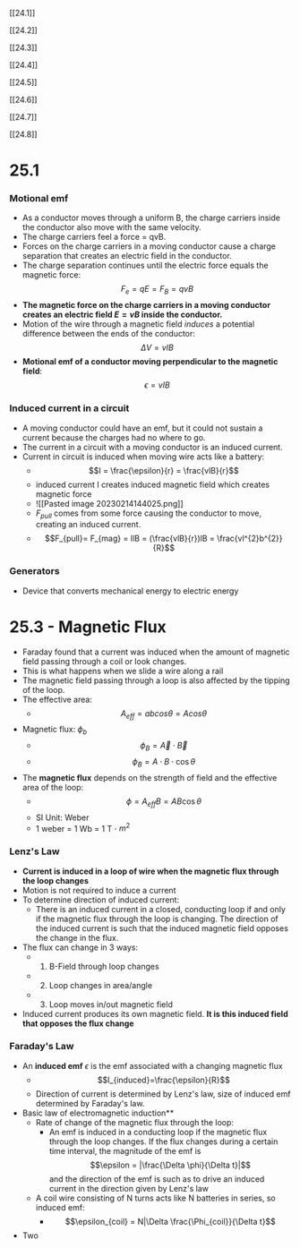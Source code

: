 
[[24.1]]

[[24.2]]

[[24.3]]

[[24.4]]

[[24.5]]

[[24.6]]

[[24.7]]

[[24.8]]
			 
# 25.1
### Motional emf
- As a conductor moves through a uniform B, the charge carriers inside the conductor also move with the same velocity.
- The charge carriers feel a force = qvB. 
- Forces on the charge carriers in a moving conductor cause a charge separation that creates an electric field in the conductor. 
- The charge separation continues until the electric force equals the magnetic force:$$F_{e} = qE = F_{B} = qvB$$
- **The magnetic force on the charge carriers in a moving conductor creates an electric field $E = vB$ inside the conductor.**
- Motion of the wire through a magnetic field *induces* a potential difference between the ends of the conductor:$$\Delta V = vlB$$
- **Motional emf of a conductor moving perpendicular to the magnetic field**:$$\epsilon = vlB$$
### Induced current in a circuit
- A moving conductor could have an emf, but it could not sustain a current because the charges had no where to go. 
- The current in a circuit with a moving conductor is an induced current. 
- Current in circuit is induced when moving wire acts like a battery:
	- $$I = \frac{\epsilon}{r} = \frac{vlB}{r}$$
	- induced current I creates induced magnetic field which creates magnetic force
	- ![[Pasted image 20230214144025.png]]
	- $F_{pull}$ comes from some force causing the conductor to move, creating an induced current.
	- $$F_{pull}= F_{mag} = IlB = (\frac{vlB}{r})lB = \frac{vl^{2}b^{2}}{R}$$
### Generators
- Device that converts mechanical energy to electric energy

# 25.3 - Magnetic Flux
- Faraday found that a current was induced when the amount of magnetic field passing through a coil or look changes.
- This is what happens when we slide a wire along a rail
- The magnetic field passing through a loop is also affected by the tipping of the loop.
- The effective area:
	- $$A_{eff} = ab cos \theta = A cos \theta$$
- Magnetic flux: $\phi_{b}$ 
	- $$\phi_{B} = \overrightarrow{A} \cdot \overrightarrow{B}$$
	- $$\phi_{B}= A \cdot B \cdot \cos \theta$$
- The **magnetic flux** depends on the strength of field and the effective area of the loop:
	- $$\phi = A_{eff} B = AB \cos \theta$$
	- SI Unit: Weber
	- 1 weber = 1 Wb = 1 T $\cdot$ $m^2$
### Lenz's Law
- **Current is induced in a loop of wire when the magnetic flux through the loop changes**
- Motion is not required to induce a current
- To determine direction of induced current:
	- There is an induced current in a closed, conducting loop if and only if the magnetic flux through the loop is changing. The direction of the induced current is such that the induced magnetic field opposes the change in the flux.
- The flux can change in 3 ways:
	- 1. B-Field through loop changes
	- 2. Loop changes in area/angle
	- 3. Loop moves in/out magnetic field
- Induced current produces its own magnetic field. **It is this induced field that opposes the flux change**
### Faraday's Law
- An **induced emf** $\epsilon$ is the emf associated with a changing magnetic flux
	- $$I_{induced}=\frac{\epsilon}{R}$$
	- Direction of current is determined by Lenz's law, size of induced emf determined by Faraday's law.
- Basic law of electromagnetic induction**
	- Rate of change of the magnetic flux through the loop:
		- An emf is induced in a conducting loop if the magnetic flux through the loop changes. If the flux changes during a certain time interval, the magnitude of the emf is $$\epsilon = |\frac{\Delta \phi}{\Delta t}|$$ and the direction of the emf is such as to drive an induced current in the direction given by Lenz's law
	- A coil wire consisting of N turns acts like N batteries in series, so induced emf:
		- $$\epsilon_{coil} = N|\Delta \frac{\Phi_{coil}}{\Delta t}$$
- Two 